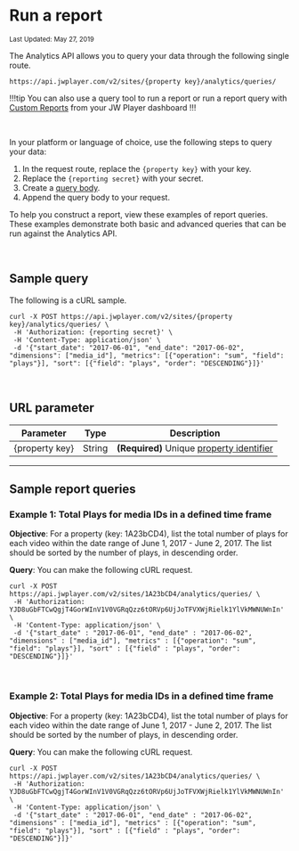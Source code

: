 # Run a report

<sup>Last Updated: May 27, 2019</sup>

The Analytics API allows you to query your data through the following single route.

```
https://api.jwplayer.com/v2/sites/{property key}/analytics/queries/
```

!!!tip
You can also use a query tool to run a report or run a report query with [Custom Reports](https://support.jwplayer.com/articles/how-to-use-custom-reports) from your JW Player dashboard
!!!

<br/>

In your platform or language of choice, use the following steps to query your data:

1. In the request route, replace the `{property key}` with your key.
2. Replace the `{reporting secret}` with your secret.
3. Create a <a href="../api-reference#query-body" target="_blank">query body</a>.
4. Append the query body to your request.

To help you construct a report, view these examples of report queries. These examples demonstrate both basic and advanced queries that can be run against the Analytics API.

<br/>

## Sample query

The following is a cURL sample.
```curl
curl -X POST https://api.jwplayer.com/v2/sites/{property key}/analytics/queries/ \
 -H 'Authorization: {reporting secret}' \
 -H 'Content-Type: application/json' \
 -d '{"start_date": "2017-06-01", "end_date": "2017-06-02", "dimensions": ["media_id"], "metrics": [{"operation": "sum", "field": "plays"}], "sort": [{"field": "plays", "order": "DESCENDING"}]}'
```
<br/>

## URL parameter

| Parameter | Type | Description |
| -- | -- | -- |
| {property key} | String | **(Required)** Unique [property identifier](../) |

<hr>

## Sample report queries

### Example 1: Total Plays for media IDs in a defined time frame


**Objective**: For a property (key: 1A23bCD4), list the total number of plays for each video within the date range of June 1, 2017 - June 2, 2017. The list should be sorted by the number of plays, in descending order.

**Query**: You can make the following cURL request. 
```
curl -X POST https://api.jwplayer.com/v2/sites/1A23bCD4/analytics/queries/ \
 -H 'Authorization: YJD8uGbFTCwQgjT4GorWInV1V0VGRqQzz6tORVp6UjJoTFVXWjRielk1YlVkMWNUWnIn' \
 -H 'Content-Type: application/json' \
 -d '{"start_date" : "2017-06-01", "end_date" : "2017-06-02", "dimensions" : ["media_id"], "metrics" : [{"operation": "sum", "field": "plays"}], "sort" : [{"field" : "plays", "order": "DESCENDING"}]}'
```
<br/>

### Example 2: Total Plays for media IDs in a defined time frame


**Objective**: For a property (key: 1A23bCD4), list the total number of plays for each video within the date range of June 1, 2017 - June 2, 2017. The list should be sorted by the number of plays, in descending order.

**Query**: You can make the following cURL request. 
```
curl -X POST https://api.jwplayer.com/v2/sites/1A23bCD4/analytics/queries/ \
 -H 'Authorization: YJD8uGbFTCwQgjT4GorWInV1V0VGRqQzz6tORVp6UjJoTFVXWjRielk1YlVkMWNUWnIn' \
 -H 'Content-Type: application/json' \
 -d '{"start_date" : "2017-06-01", "end_date" : "2017-06-02", "dimensions" : ["media_id"], "metrics" : [{"operation": "sum", "field": "plays"}], "sort" : [{"field" : "plays", "order": "DESCENDING"}]}'
```